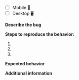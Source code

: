 <!-- Add an 'x' between the square brackets to create a checkmark: [x] -->
- [ ] Mobile 📱
- [ ] Desktop 🖥

**Describe the bug**


**Steps to reproduce the behavior:**

1. 
2. 
3. 

**Expected behavior**


**Additional information**
